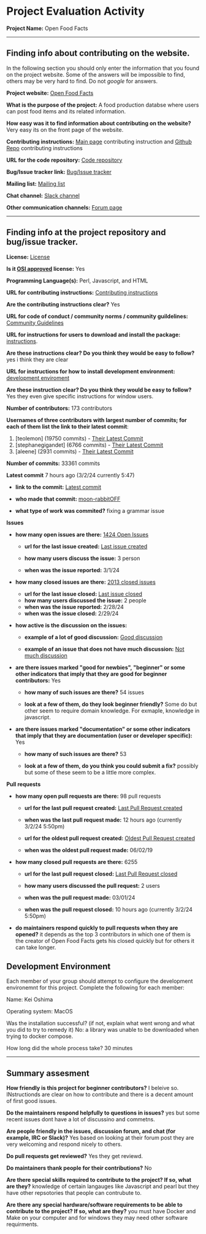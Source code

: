 # Project Evaluation Activity



__Project Name:__  Open Food Facts


---

## Finding info about contributing on the website.

In the following section you should only enter the information that you
found on the project website. Some of the answers will be impossible to find, others
may be very hard to find. Do not _google_ for answers.

__Project website:__ [Open Food Facts](https://world.openfoodfacts.org/)


__What is the purpose of the project:__ A food production databse where users can post food items and its related information.


__How easy was it to find information about contributing on the website?__ Very easy its on the front page of the website.


__Contributing instructions:__ [Main page](https://world.openfoodfacts.org/contribute) contributing instruction and [Github Repo](https://github.com/openfoodfacts#how-can-i-help) contributing instructions 

__URL for the code repository:__ [Code repository](https://github.com/openfoodfacts/openfoodfacts-server)

__Bug/Issue tracker link:__ [Bug/Issue tracker](https://github.com/openfoodfacts/openfoodfacts-server/issues)

__Mailing list:__ [Mailing list](https://blog.openfoodfacts.org/en/newsletter-2)

__Chat channel:__ [Slack channel](https://blog.openfoodfacts.org/en/newsletter-2)

__Other communication channels:__ [Forum page](https://forum.openfoodfacts.org/)


---

## Finding info at the project repository and bug/issue tracker.

__License:__ [License](https://github.com/openfoodfacts/openfoodfacts-server/blob/main/LICENSE)

__Is it [OSI approved](https://opensource.org/licenses/alphabetical) license:__ Yes

__Programming Language(s):__ Perl, Javascript, and HTML

__URL for contributing instructions:__ [Contributing instructions](https://github.com/openfoodfacts/openfoodfacts-server/blob/main/CONTRIBUTING.md)

__Are the contributing instructions clear?__ Yes


__URL for code of conduct / community norms / community guildelines:__ [Community Guidelines](https://wiki.openfoodfacts.org/Code_of_conduct)

__URL for instructions for users to download and install the package:__  [instructions](https://github.com/openfoodfacts/openfoodfacts-server/blob/main/docs/dev/how-to-quick-start-guide.md). 


__Are these instructions clear? Do you think they would be easy to follow?__ yes i think they are clear


__URL for instructions for how to install development environment:__ [development enviroment](https://github.com/openfoodfacts/openfoodfacts-server/blob/main/docs/dev/how-to-quick-start-guide.md)


__Are these instruction clear? Do you think they would be easy to follow?__ Yes they even give specific instructions for window users.


__Number of contributors:__ 173 contributors


__Usernames of three contributors with largest number of commits; for
each of them list the link to their latest commit__:

1. [teolemon] (19750 commits) - [Their Latest Commit](https://github.com/openfoodfacts/openfoodfacts-server/commit/6fe15dc2707b6615aea74eefee3c8f5b871536ad)
1. [stephanegigandet] (6766 commits) - [Their Latest Commit](https://github.com/openfoodfacts/openfoodfacts-server/commit/467d68ce09666838e9933cfae1404e4a00a515bf)
1. [aleene] (2931 commits) - [Their Latest Commit](https://github.com/openfoodfacts/openfoodfacts-server/commit/ad50e574ffd0fa107a9f5a7861579cb8674c7024)


__Number of commits:__ 33361 commits

__Latest commit__ 7 hours ago (3/2/24 currently 5:47)

- __link to the commit:__ [Latest commit](https://github.com/openfoodfacts/openfoodfacts-server/commit/e3d6408f406924b16844f2cec91b0cf6bb88c76f)

- __who made that commit:__ [moon-rabbitOFF](https://github.com/moon-rabbitOFF)


- __what type of work was commited?__ fixing a grammar issue


__Issues__

- __how many open issues are there:__ [1424 Open Issues](https://github.com/openfoodfacts/openfoodfacts-server/issues?q=is%3Aopen+is%3Aissue)

    - __url for the last issue created:__ [Last issue created](https://github.com/openfoodfacts/openfoodfacts-server/issues/9859)

    - __how many users discuss the issue:__ 3 person
    
    - __when was the issue reported:__ 3/1/24
    

- __how many closed issues are there:__ [2013 closed issues](https://github.com/openfoodfacts/openfoodfacts-server/issues?q=is%3Aissue+is%3Aclosed)
    - __url for the last issue closed:__ [Last issue closed](https://github.com/openfoodfacts/openfoodfacts-server/issues/9847)
    - __how many users discussed the issue:__ 2 people
    - __when was the issue reported:__ 2/28/24
    - __when was the issue closed:__ 2/29/24

- __how active is the discussion on the issues:__ 

    - __example of a lot of good discussion:__ [Good discussion](https://github.com/openfoodfacts/openfoodfacts-server/issues/9397)
    
    - __example of an issue that does not have much discussion:__ [Not much discussion](https://github.com/openfoodfacts/openfoodfacts-server/issues/9820)



- __are there issues marked "good for newbies", "beginner" or some other indicators that imply that they are good for beginner contributors:__ Yes

    - __how many of such issues are there?__ 54 issues
    
    - __look at a few of them, do they look beginner friendly?__ Some do but other seem to require domain knowledge. For exmaple, knowledge in javascript.



- __are there issues marked "documentation" or some other indicators that imply that they are documentation (user or developer specific):__ Yes

    - __how many of such issues are there?__ 53 
    
    - __look at a few of them, do you think you could submit a fix?__ possibly but some of these seem to be a little more complex.



__Pull requests__

- __how many open pull requests are there:__ 98 pull requests

    - __url for the last pull request created:__ [Last Pull Request created](https://github.com/openfoodfacts/openfoodfacts-server/pull/9860)
    
    - __when was the last pull request made:__ 12 hours ago (currently 3/2/24 5:50pm)

    - __url for the oldest pull request created:__ [Oldest Pull Request created](https://github.com/openfoodfacts/openfoodfacts-server/pull/1857)
    
    - __when was the oldest pull request made:__ 06/02/19

- __how many closed pull requests are there:__ 6255

    - __url for the last pull request closed:__ [Last Pull Request closed](https://github.com/openfoodfacts/openfoodfacts-server/pull/9858)
    
    - __how many users discussed the pull request:__ 2 users
    
    - __when was the pull request made:__  03/01/24
    
    - __when was the pull request closed:__ 10 hours ago (currently 3/2/24 5:50pm)
    

- __do maintainers respond quickly to pull requests when they are opened?__ it depends as the top 3 contributors in which one of them is the creator of Open Food Facts gets his closed quickly but for others it can take longer. 


## Development Environment 

Each member of your group should attempt to configure the development environemnt 
for this project. Complete the following for each member:

Name: Kei Oshima

Operating system: MacOS

Was the installation successful? (if not, explain what went wrong and 
what you did to try to remedy it) No: a library was unable to be downloaded when trying to docker compose.

How long did the whole process take? 30 minutes


---


## Summary assesment
__How friendly is this project for beginner contributors?__ I beleive so. INstructionds are clear on how to contribute and there is a decent amount of first good issues.




__Do the maintainers respond helpfully to questions in issues?__ yes but some recent issues dont have a lot of discussino and commetns.



__Are people friendly in the issues, discussion forum, and chat (for example, IRC or Slack)?__ Yes based on looking at their forum post they are very welcoming and respond nicely to others.



__Do pull requests get reviewed?__ Yes they get reviewd.



__Do maintainers thank people for their contributions?__ No



__Are there special skills required to contribute to the project? If so, what are they?__ knowledge of certain langauges like Javascript and pearl but they have other repsotories that people can contrubute to.



__Are there any special hardware/software requirements to be able to contribute to the project? If so, what are they?__ you must have Docker and Make on your computer and for windows they may need other software requirments.
